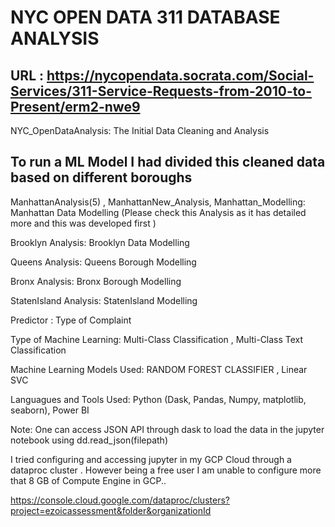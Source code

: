 # NYC OPEN DATA 311 DATABASE ANALYSIS
## URL :  https://nycopendata.socrata.com/Social-Services/311-Service-Requests-from-2010-to-Present/erm2-nwe9

NYC_OpenDataAnalysis: The Initial Data Cleaning and Analysis 

## To run a ML Model I had divided this cleaned data based on different boroughs

ManhattanAnalysis(5) , ManhattanNew_Analysis, Manhattan_Modelling: Manhattan Data Modelling (Please check this Analysis as it has detailed more and this was developed first )

Brooklyn Analysis: Brooklyn Data Modelling 

Queens Analysis: Queens Borough Modelling 

Bronx Analysis: Bronx Borough Modelling

StatenIsland Analysis: StatenIsland Modelling



Predictor : Type of Complaint

Type of Machine Learning: Multi-Class Classification , Multi-Class Text Classification


Machine Learning Models Used: RANDOM FOREST CLASSIFIER , Linear SVC

Languagues and Tools Used: Python (Dask, Pandas, Numpy, matplotlib, seaborn), Power BI


Note: One can access JSON API through dask to load the data in the jupyter notebook using dd.read_json(filepath)

I tried configuring and accessing jupyter in my GCP Cloud through a dataproc cluster . However being a free user I am unable to configure more that 8 GB of Compute Engine in GCP..


https://console.cloud.google.com/dataproc/clusters?project=ezoicassessment&folder&organizationId
